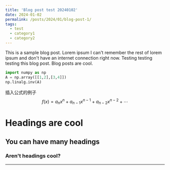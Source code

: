 ```yaml
---
title: 'Blog post test 20240102'
date: 2024-01-02
permalink: /posts/2024/01/blog-post-1/
tags:
  - test
  - category1
  - category2
---
```


This is a sample blog post. Lorem ipsum I can't remember the rest of lorem ipsum and don't have an internet connection right now. Testing testing testing this blog post. Blog posts are cool.

```python
import numpy as np
A = np.array([[1,2],[3,4]])
np.linalg.inv(A)
```

插入公式的例子
$${f(x)=a_nx^n+a_{n-1}x^{n-1}+a_{n-2}x^{n-2}}+\cdots \tag{1.1}$$

# Headings are cool

## You can have many headings


### Aren't headings cool?
------
